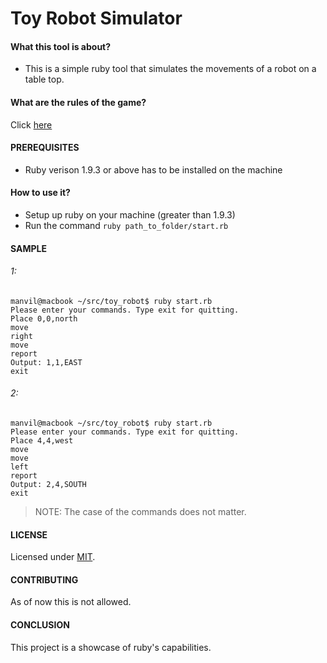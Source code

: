 # Toy Robot Simulator

#### What this tool is about?
* This is a simple ruby tool that simulates the movements of a robot on a table top.

#### What are the rules of the game?
Click [here](https://drive.google.com/open?id=0B5PS3EHB5K-bOEh0dzlQZjFwckk)

#### PREREQUISITES
* Ruby verison 1.9.3 or above has to be installed on the machine

#### How to use it?
* Setup up ruby on your machine (greater than 1.9.3)
* Run the command `ruby path_to_folder/start.rb`

#### SAMPLE
###### 1:

    manvil@macbook ~/src/toy_robot$ ruby start.rb                                            
    Please enter your commands. Type exit for quitting.
    Place 0,0,north
    move
    right
    move
    report
    Output: 1,1,EAST
    exit

###### 2:

    manvil@macbook ~/src/toy_robot$ ruby start.rb                                            
    Please enter your commands. Type exit for quitting.
    Place 4,4,west
    move
    move
    left
    report
    Output: 2,4,SOUTH
    exit
    
> NOTE: The case of the commands does not matter.

#### LICENSE

Licensed under [MIT](http://mit-license.org).

#### CONTRIBUTING
As of now this is not allowed.

#### CONCLUSION
This project is a showcase of ruby's capabilities.